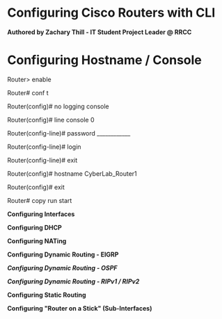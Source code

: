 # Configuring Cisco Routers with CLI 
**Authored by Zachary Thill - IT Student Project Leader @ RRCC**

# Configuring Hostname / Console
Router> enable  

Router# conf t  

Router(config)# no logging console  

Router(config)# line console 0 

Router(config-line)# password ____________ 

Router(config-line)# login 

Router(config-line)# exit  

Router(config)# hostname CyberLab_Router1  

Router(config)# exit 

Router# copy run start  

**Configuring Interfaces** 

**Configuring DHCP** 

**Configuring NATing** 

**Configuring Dynamic Routing - EIGRP** 

***Configuring Dynamic Routing - OSPF***  

***Configuring Dynamic Routing - RIPv1 / RIPv2*** 

**Configuring Static Routing** 

**Configuring "Router on a Stick" (Sub-Interfaces)**

